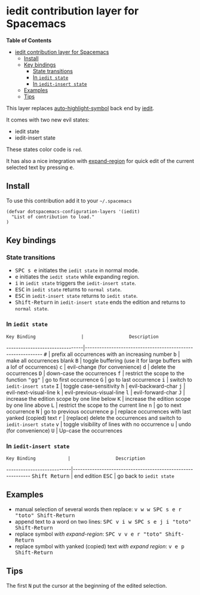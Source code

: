 # iedit contribution layer for Spacemacs

<!-- markdown-toc start - Don't edit this section. Run M-x markdown-toc/generate-toc again -->
**Table of Contents**

- [iedit contribution layer for Spacemacs](#iedit-contribution-layer-for-spacemacs)
    - [Install](#install)
    - [Key bindings](#key-bindings)
        - [State transitions](#state-transitions)
        - [In `iedit state`](#in-iedit-state)
        - [In `iedit-insert state`](#in-iedit-insert-state)
    - [Examples](#examples)
    - [Tips](#tips)

<!-- markdown-toc end -->

This layer replaces [auto-highlight-symbol][] back end by [iedit][].

It comes with two new evil states:
- iedit state
- iedit-insert state

These states color code is `red`.

It has also a nice integration with [expand-region][] for quick edit
of the current selected text by pressing <kbd>e</kbd>.

## Install

To use this contribution add it to your `~/.spacemacs`

```elisp
(defvar dotspacemacs-configuration-layers '(iedit)
  "List of contribution to load."
)
```

## Key bindings

### State transitions

- <kbd>SPC s e</kbd> initiates the `iedit state` in normal mode.
- <kbd>e</kbd> initiates the `iedit state` while expanding region.
- <kbd>i</kbd> in `iedit state` triggers the `iedit-insert state`.
- <kbd>ESC</kbd> in `iedit state` returns to `normal state`.
- <kbd>ESC</kbd> in `iedit-insert state` returns to `iedit state`.
- <kbd>Shift-Return</kbd> in `iedit-insert state` ends the edition and returns to `normal state`.

### In `iedit state`

    Key Binding                 |                 Description
--------------------------------|------------------------------------------------------------
<kbd>#</kbd>                    | prefix all occurrences with an increasing number
<kbd>b</kbd>                    | make all occurrences blank
<kbd>B</kbd>                    | toggle buffering (use it for large buffers with a lof of occurrences)
<kbd>c</kbd>                    | evil-change (for convenience)
<kbd>d</kbd>                    | delete the occurrences
<kbd>D</kbd>                    | down-case the occurrences
<kbd>f</kbd>                    | restrict the scope to the function
<kbd>"gg"</kbd>                 | go to first occurrence
<kbd>G</kbd>                    | go to last occurrence
<kbd>i</kbd>                    | switch to `iedit-insert state`
<kbd>I</kbd>                    | toggle case-sensitivity
<kbd>h</kbd>                    | evil-backward-char
<kbd>j</kbd>                    | evil-next-visual-line
<kbd>k</kbd>                    | evil-previous-visual-line
<kbd>l</kbd>                    | evil-forward-char
<kbd>J</kbd>                    | increase the edition scope by one line below
<kbd>K</kbd>                    | increase the edition scope by one line above
<kbd>L</kbd>                    | restrict the scope to the current line
<kbd>n</kbd>                    | go to next occurrence
<kbd>N</kbd>                    | go to previous occurrence
<kbd>p</kbd>                    | replace occurrences with last yanked (copied) text
<kbd>r</kbd>                    | (replace) delete the occurrences and switch to `iedit-insert state`
<kbd>v</kbd>                    | toggle visibility of lines with no occurrence
<kbd>u</kbd>                    | undo (for convenience)
<kbd>U</kbd>                    | Up-case the occurrences

### In `iedit-insert state`

    Key Binding            |                 Description
---------------------------|------------------------------------------------------------
<kbd>Shift Return</kbd>    | end edition
<kbd>ESC</kbd>             | go back to `iedit state`

## Examples

- manual selection of several words then replace: <kbd>v w w SPC s e r "toto" Shift-Return</kbd>
- append text to a word on two lines: <kbd>SPC v i w SPC s e j i "toto" Shift-Return</kbd>
- replace symbol _with expand-region_: <kbd>SPC v v e r "toto" Shift-Return</kbd>
- replace symbol with yanked (copied) text _with expand region_: <kbd>v e p Shift-Return</kbd>

## Tips

The first <kbd>N</kbd> put the cursor at the beginning of the edited selection.

[auto-highlight-symbol]: https://github.com/gennad/auto-highlight-symbol
[iedit]: https://github.com/tsdh/iedit
[expand-region]: https://github.com/magnars/expand-region.el
